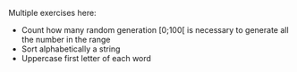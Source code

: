 Multiple exercises here:
- Count how many random generation [0;100[ is necessary to generate all the number in the range
- Sort alphabetically a string
- Uppercase first letter of each word
